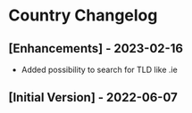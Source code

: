 # Country Changelog

## [Enhancements] - 2023-02-16

- Added possibility to search for TLD like .ie

## [Initial Version] - 2022-06-07